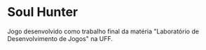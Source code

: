 # Soul Hunter
 Jogo desenvolvido como trabalho final da matéria "Laboratório de Desenvolvimento de Jogos" na UFF.
